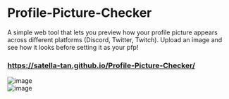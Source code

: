 # Profile-Picture-Checker
A simple web tool that lets you preview how your profile picture appears across different platforms (Discord, Twitter, Twitch). Upload an image and see how it looks before setting it as your pfp!
### https://satella-tan.github.io/Profile-Picture-Checker/
  
![image](https://github.com/user-attachments/assets/3ea91abe-1b7d-401b-8ae3-db84b5bed5f3)  
![image](https://github.com/user-attachments/assets/74140dfb-af0c-416d-9ad6-0251a674b66b)

